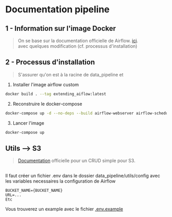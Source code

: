 # Documentation pipeline

## 1 - Information sur l'image Docker

> On se base sur la documentation officielle de Airflow. [ici](https://airflow.apache.org/docs/apache-airflow/stable/howto/docker-compose/index.html). <br /> avec quelques modification (cf. processus d'installation)


## 2 - Processus d'installation

> S'assurer qu'on est à la racine de data_pipeline et 

1. Installer l'image airflow custom
```bash
docker build . --tag extending_aiflow:latest
```

2. Reconstruire le docker-compose
```bash
docker-compose up -d --no-deps --build airflow-webserver airflow-scheduler
```

3. Lancer l'image 
```bash
docker-compose up
```

## Utils --> S3 

> [Documentation](https://airflow.apache.org/docs/apache-airflow-providers-amazon/stable/_api/airflow/providers/amazon/aws/hooks/s3/index.html) officielle pour un CRUD simple pour S3. 


## 
Il faut créer un fichier .env dans le dossier data_pipeline/utils/config avec les variables necessaires la configuration de Airflow

```text
BUCKET_NAME={BUCKET_NAME}
URL=...
Etc
```
Vous trouverez un example avec le fichier [.env.example](config/.env.example)

